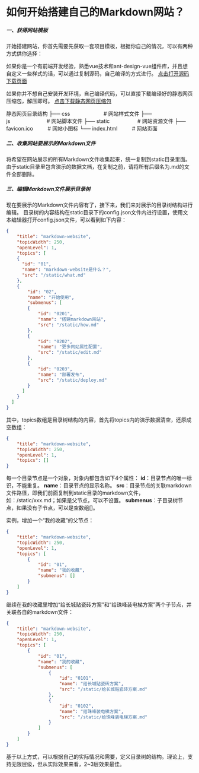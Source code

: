 # 如何开始搭建自己的Markdown网站？

##### 一、获得网站模板

开始搭建网站，你首先需要先获取一套项目模板，根据你自己的情况，可以有两种方式供你选择：

如果你是一个有前端开发经验，熟悉vue技术和ant-design-vue组件库，并且想自定义一些样式的话，可以通过复制源码，自己编译的方式进行。
<a href="https://github.com/softwaiter/markdown-website" target="_blank">点击打开源码下载页面</a>

如果你并不想自己安装开发环境，自己编译代码，可以直接下载编译好的静态网页压缩包，解压即可。
<a href="https://github.com/softwaiter/markdown-website/releases/download/untagged-a288188b7fdf1172eec9/v1.0.0-preview.zip">点击下载静态网页压缩包</a>

静态网页目录结构
├── css&nbsp;&nbsp;&nbsp;&nbsp;&nbsp;&nbsp;&nbsp;&nbsp;&nbsp;&nbsp;&nbsp;&nbsp;&nbsp;&nbsp;&nbsp;&nbsp;&nbsp;&nbsp;&nbsp;&nbsp;&nbsp;&nbsp;&nbsp;# 网站样式文件
├── js&nbsp;&nbsp;&nbsp;&nbsp;&nbsp;&nbsp;&nbsp;&nbsp;&nbsp;&nbsp;&nbsp;&nbsp;&nbsp;&nbsp;&nbsp;&nbsp;&nbsp;&nbsp;&nbsp;&nbsp;&nbsp;&nbsp;&nbsp;&nbsp;&nbsp;# 网站脚本文件
├── static&nbsp;&nbsp;&nbsp;&nbsp;&nbsp;&nbsp;&nbsp;&nbsp;&nbsp;&nbsp;&nbsp;&nbsp;&nbsp;&nbsp;&nbsp;&nbsp;&nbsp;&nbsp;&nbsp;# 网站资源文件
├── favicon.ico&nbsp;&nbsp;&nbsp;&nbsp;&nbsp;&nbsp;&nbsp;&nbsp;&nbsp;&nbsp;# 网站小图标
└── index.html&nbsp;&nbsp;&nbsp;&nbsp;&nbsp;&nbsp;&nbsp;&nbsp;&nbsp;&nbsp;# 网站页面

##### 二、收集网站要展示的Markdown文件
将希望在网站展示的所有Markdown文件收集起来，统一复制到static目录里面。
由于static目录里包含演示的数据文档，在复制之前，请将所有后缀名为.md的文件全部删除。

##### 三、编辑Markdown文件展示目录树
现在要展示的Markdown文件内容有了，接下来，我们来对展示的目录树结构进行编辑。
目录树的内容结构在static目录下的config.json文件内进行设置，使用文本编辑器打开config.json文件，可以看到如下内容：

```json
{
    "title": "markdown-website",
    "topicWidth": 250,
    "openLevel": 1,
    "topics": [
    {
      "id": "01",
      "name": "markdown-website是什么？",
      "src": "/static/what.md"
    },
    {
        "id": "02",
        "name": "开始使用",
        "submenus": [
        {
            "id": "0201",
            "name": "搭建markdown网站",
            "src": "/static/how.md"
        },
        {
            "id": "0202",
            "name": "更多网站属性配置",
            "src": "/static/edit.md"
        },
        {
            "id": "0203",
            "name": "部署发布",
            "src": "/static/deploy.md"
        }
      ]
    }
  ]
}
```

其中，topics数组是目录树结构的内容，首先将topics内的演示数据清空，还原成空数组：
```json
{
    "title": "markdown-website",
    "topicWidth": 250,
    "openLevel": 1,
    "topics": []
}
```

每一个目录节点是一个对象，对象内都包含如下4个属性：
<b>id</b>：目录节点的唯一标识，不能重复。
<b>name</b>：目录节点的显示名称。
<b>src</b>：目录节点的关联markdown文件路径，即我们前面复制到static目录的markdown文件，如：/static/xxx.md；如果是父节点，可以不设置。
<b>submenus</b>：子目录树节点，如果没有子节点，可以是空数组[]。

实例，增加一个“我的收藏”的父节点：
```json
{
    "title": "markdown-website",
    "topicWidth": 250,
    "openLevel": 1,
    "topics": [
        {
            "id": "01",
            "name": "我的收藏",
            "submenus": []
        }
    ]
}
```

继续在我的收藏里增加“给长城贴瓷砖方案”和“给珠峰装电梯方案”两个子节点，并关联各自的markdown文件：
```json
{
    "title": "markdown-website",
    "topicWidth": 250,
    "openLevel": 1,
    "topics": [
        {
            "id": "01",
            "name": "我的收藏",
            "submenus": [
                {
                    "id": "0101",
                    "name": "给长城贴瓷砖方案",
                    "src": "/static/给长城贴瓷砖方案.md"
                },
                {
                    "id": "0102",
                    "name": "给珠峰装电梯方案",
                    "src": "/static/给珠峰装电梯方案.md"
                }
            ]
        }
    ]
}
```

基于以上方式，可以根据自己的实际情况和需要，定义目录树的结构。理论上，支持无限层级，但从实际效果来看，2~3层效果最佳。